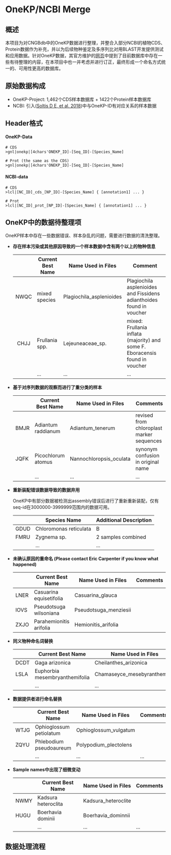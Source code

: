 # OneKP/NCBI Merge



## 概述

​	本项目为对CNGBdb中的OneKP数据进行整理，并整合入部分NCBI的植物CDS、Protein数据作为补充，并以为后续物种鉴定及多序列比对用BLAST开发提供测试和应用数据。针对OneKP数据，其官方维护的[网页](https://wiki.cyverse.org/wiki/display/iptol/Sample+names+to+be+changed)中提到了目前数据库中存在一些有待整理的内容，在本项目中也一并考虑并进行订正，最终形成一个命名方式统一的、可用性更高的数据库。



## 原始数据构成

- OneKP-Project:  1,462个CDS样本数据库 + 1422个Protein样本数据库
- NCBI: 引入([Soltis D E, et al. 2018](https://bsapubs.onlinelibrary.wiley.com/doi/full/10.1002/ajb2.1071))中与OneKP-ID有对应关系的样本数据



## Header格式

#### OneKP-Data

```
# CDS
>gnl|onekp|[4chars'ONEKP_ID]-[Seq_ID]-[Species_Name]

# Prot (the same as the CDS)
>gnl|onekp|[4chars'ONEKP_ID]-[Seq_ID]-[Species_Name]
```

#### NCBI-data

```
# CDS
>lcl|[NC_ID]_cds_[NP_ID]-[Species_Name] { [annotation1] ... }

# Prot
>lcl|[NC_ID]_prot_[NP_ID]-[Species_Name] { [annotation1] ... }
```



## OneKP中的数据待整理项

​	OneKP样本中存在一些数据错误、样本杂乱的问题，需要进行数据的清洗整理。

- **存在样本污染或其他原因导致的一个样本数据中含有两个以上的物种信息**

  |      | Current Best Name | Name Used in Files       | Comment                                                      |
  | :--: | ----------------- | ------------------------ | ------------------------------------------------------------ |
  | NWQC | mixed species     | Plagiochila_asplenioides | Plagiochila asplenioides and Fissidens   adianthoides found in voucher |
  | CHJJ | Frullania spp.    | Lejeuneaceae_sp.         | mixed: Frullania inflata (majority) and some   F. Eboracensis found in voucher |
  |      | ...               | ...                      | ...                                                          |



- **基于对序列数据的观察而进行了重分类的样本**

  |      | Current Best Name  | Name Used in Files      | Comments                                  |
  | ---- | ------------------ | ----------------------- | ----------------------------------------- |
  | BMJR | Adiantum raddianum | Adiantum_tenerum        | revised from chloroplast marker sequences |
  | JQFK | Picochlorum atomus | Nannochloropsis_oculata | synonym confusion in original name        |
  |      | ...                | ...                     | ...                                       |

  

- **重新装配错误数据导致的数据弃用**

  OneKP中有部分数据被检测出assembly错误后进行了重新重新装配，仅有seq-id在3000000-3999999范围内的数据可用。

  |      | Species Name           | Additional Description |
  | ---- | ---------------------- | ---------------------- |
  | GDUD | Chloromonas reticulata | B                      |
  | FMRU | Zygnema sp.            | 2 samples combined     |
  |      | ...                    | ...                    |

  

- **未确认原因的重命名 (Please contact Eric Carpenter if you know what happened)**

  |      | Current Best Name       | Name Used in Files    | Comments |
  | ---- | ----------------------- | --------------------- | -------- |
  | LNER | Casuarina equisetifolia | Casuarina_glauca      |          |
  | IOVS | Pseudotsuga wilsoniana  | Pseudotsuga_menziesii |          |
  | ZXJO | Parahemionitis arifolia | Hemionitis_arifolia   |          |

  

- **同义物种命名词替换**

  |      | Current Best Name              | Name Used in Files         | Comments |
  | ---- | ------------------------------ | -------------------------- | -------- |
  | DCDT | Gaga arizonica                 | Cheilanthes_arizonica      |          |
  | LSLA | Euphorbia mesembryanthemifolia | Chamaseyce_mesebyranthemum |          |
  |      | ...                            | ...                        | ...      |

  

- **数据提供者进行命名替换**

  |      | Current Best Name       | Name Used in Files    | Comments |
  | ---- | ----------------------- | --------------------- | -------- |
  | WTJG | Ophioglossum petiolatum | Ophioglossum_vulgatum |          |
  | ZQYU | Phlebodium pseudoaureum | Polypodium_plectolens |          |
  |      | ...                     | ...                   | ...      |

  

- **Sample names中出现了细微变动**

  |      | Current Best Name   | Name Used in Files  | Comments |
  | ---- | ------------------- | ------------------- | -------- |
  | NWMY | Kadsura heteroclita | Kadsura_heteroclite |          |
  | HUGU | Boerhavia dominii   | Boerhavia_dominnii  |          |
  |      | ...                 | ...                 | ...      |

  

## 数据处理流程

